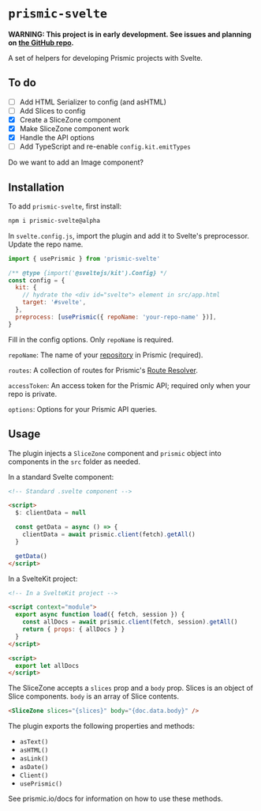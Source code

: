 # `prismic-svelte`

**WARNING: This project is in early development. See issues and planning on [the GitHub repo](https://github.com/samlfair/prismic-svelte).**

A set of helpers for developing Prismic projects with Svelte.

## To do

- [ ] Add HTML Serializer to config (and asHTML)
- [ ] Add Slices to config
- [x] Create a SliceZone component
- [x] Make SliceZone component work
- [x] Handle the API options
- [ ] Add TypeScript and re-enable `config.kit.emitTypes`

Do we want to add an Image component?

## Installation

To add `prismic-svelte`, first install:

```bash
npm i prismic-svelte@alpha
```

In `svelte.config.js`, import the plugin and add it to Svelte's preprocessor. Update the repo name.

```js
import { usePrismic } from 'prismic-svelte'

/** @type {import('@sveltejs/kit').Config} */
const config = {
  kit: {
    // hydrate the <div id="svelte"> element in src/app.html
    target: '#svelte',
  },
  preprocess: [usePrismic({ repoName: 'your-repo-name' })],
}
```

Fill in the config options. Only `repoName` is required.

`repoName`: The name of your [repository](https://prismic.io/docs/core-concepts/what-is-a-repo) in Prismic (required).

`routes`: A collection of routes for Prismic's [Route Resolver](https://prismic.io/docs/core-concepts/link-resolver-route-resolver).

`accessToken`: An access token for the Prismic API; required only when your repo is private.

`options`: Options for your Prismic API queries.

## Usage

The plugin injects a `SliceZone` component and `prismic` object into components in the `src` folder as needed.

In a standard Svelte component:

```html
<!-- Standard .svelte component -->

<script>
  $: clientData = null

  const getData = async () => {
    clientData = await prismic.client(fetch).getAll()
  }

  getData()
</script>
```

In a SvelteKit project:

```html
<!-- In a SvelteKit project -->

<script context="module">
  export async function load({ fetch, session }) {
    const allDocs = await prismic.client(fetch, session).getAll()
    return { props: { allDocs } }
  }
</script>

<script>
  export let allDocs
</script>
```

The SliceZone accepts a `slices` prop and a `body` prop. Slices is an object of Slice components. `body` is an array of Slice contents.

```html
<SliceZone slices="{slices}" body="{doc.data.body}" />
```

The plugin exports the following properties and methods:

- `asText()`
- `asHTML()`
- `asLink()`
- `asDate()`
- `Client()`
- `usePrismic()`

See prismic.io/docs for information on how to use these methods.
